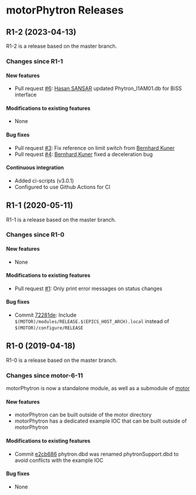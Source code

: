 # motorPhytron Releases

## __R1-2 (2023-04-13)__
R1-2 is a release based on the master branch.

### Changes since R1-1

#### New features
* Pull request [#6](https://github.com/epics-motor/motorPhytron/pull/6): [Hasan SANSAR](https://github.com/osiloscop) updated Phytron_I1AM01.db for BiSS interface

#### Modifications to existing features
* None

#### Bug fixes
* Pull request [#3](https://github.com/epics-motor/motorPhytron/pull/3): Fix reference on limit switch from [Bernhard Kuner](https://github.com/bkuner)
* Pull request [#4](https://github.com/epics-motor/motorPhytron/pull/4): [Bernhard Kuner](https://github.com/bkuner) fixed a deceleration bug

#### Continuous integration
* Added ci-scripts (v3.0.1)
* Configured to use Github Actions for CI

## __R1-1 (2020-05-11)__
R1-1 is a release based on the master branch.  

### Changes since R1-0

#### New features
* None

#### Modifications to existing features
* Pull request [#1](https://github.com/epics-motor/motorPhytron/pull/1): Only print error messages on status changes

#### Bug fixes
* Commit [72281de](https://github.com/epics-motor/motorPhytron/commit/72281de83391d838f3d0709cb0205a4fa055c426): Include ``$(MOTOR)/modules/RELEASE.$(EPICS_HOST_ARCH).local`` instead of ``$(MOTOR)/configure/RELEASE``

## __R1-0 (2019-04-18)__
R1-0 is a release based on the master branch.  

### Changes since motor-6-11

motorPhytron is now a standalone module, as well as a submodule of [motor](https://github.com/epics-modules/motor)

#### New features
* motorPhytron can be built outside of the motor directory
* motorPhytron has a dedicated example IOC that can be built outside of motorPhytron

#### Modifications to existing features
* Commit [e2cb686](https://github.com/epics-motor/motorPhytron/commit/e2cb6863910dbc66539ea5ed669b108fafcca72e) phytron.dbd was renamed phytronSupport.dbd to avoid conflicts with the example IOC

#### Bug fixes
* None
